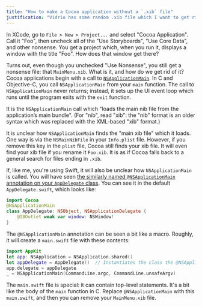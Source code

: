 ```yaml
---
title: "How to make a Cocoa application without a `.xib` file"
justification: "Vidrio has some random .xib file which I want to get rid of."
---
```


In XCode, go to `File > New > Project...` and select "Cocoa Application". Call it "Foo", then uncheck all of the "Use Storyboards", "Use Core Data", and other nonsense. You get a project which, when you run it, displays a window with the title "Foo". How does that window get there?

Turns out, even though you unchecked "Use Nonsense", you still get a nonsense file: that `MainMenu.xib`. What is it, and how do we get rid of it? Cocoa applications begin with a call to [`NSApplicationMain`](https://developer.apple.com/reference/appkit/1428499-nsapplicationmain). In C and Objective-C, you call `NSApplicationMain` from your `main` function. The call to `NSApplicationMain` never returns; instead, it sets up the UI event loop which runs until the program exits with the `exit` function.

It is the `NSApplicationMain` call which "loads the main nib file from the application’s main bundle". (For "nib", read "xib": the "nib" format is an older syntax which was replaced with the XML-based "xib" format.)

It is unclear how `NSApplicationMain` finds the "main xib file" which it loads. One way is via the `NSMainNibFile` in your `Info.plist` file. However, if you remove this key in the `plist` file, Cocoa still finds your xib file. It will even find your xib file if you rename it `Foo.xib`. It is as if Cocoa falls back to a general search for files ending in `.xib`.

If, like me, you're using Swift, it will also be unclear how `NSApplicationMain` is called. You will have seen [the similarly named `@NSApplicationMain` annotation on your `AppDelegate` class](https://developer.apple.com/library/content/documentation/Swift/Conceptual/Swift_Programming_Language/Attributes.html).  You can see it in the default `AppDelegate.swift`, which looks like:

```swift
import Cocoa
@NSApplicationMain
class AppDelegate: NSObject, NSApplicationDelegate {
    @IBOutlet weak var window: NSWindow!
}
```

The `@NSApplicationMain` annotation can be seen a bit like a macro. Roughly, it will create a `main.swift` file with these contents:

```swift
import AppKit
let app: NSApplication = NSApplication.shared()
let appDelegate = AppDelegate()  // Instantiates the class the @NSApplicationMain was attached to
app.delegate = appDelegate
_ = NSApplicationMain(CommandLine.argc, CommandLine.unsafeArgv)
```

The `main.swift` file is special: it can contain top-level statements. It's a bit like the body of the `main` function in C. Replace `@NSApplicationMain` with this `main.swift`, and then you can remove your `MainMenu.xib` file.
